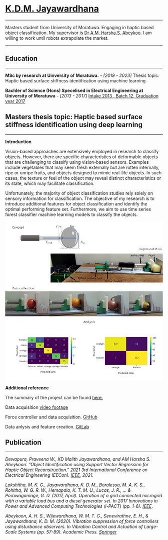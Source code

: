 # [K.D.M. Jayawardhana](https://malithjkd.github.io/)

---

Masters student from University of Moratuwa. Engaging in haptic based object classification. My supervisor is [Dr A.M. Harsha.S. Abeykoo](https://harsha-haptics.org/). I am willing to work until robots extrapolate the market. 


---

## Education

---

**MSc by research at Uinversity of Moratuwa.** - *[2019 - 2023]*
Thesis topic: Haptic based surface stiffness identification using machine learning


**Bachler of Science (Hons) Specelised in Electrical Engineering at University of Moratuwa** - *[2013 - 2017]*
[Intake 2013 , Batch 12, Graduation year 2017](https://uom.lk/elect/courses/undergraduate/grades)



## Masters thesis topic: Haptic based surface stiffness identification using deep learning 

---

**Introduction** 

Vision-based approaches are extensively employed in research to classify objects. However, there are specific characteristics of deformable objects that are challenging to classify using vision-based sensors. Examples include vegetables that may seem fresh externally but are rotten internally, ripe or unripe fruits, and objects designed to mimic real-life objects. In such cases, the texture or feel of the object may reveal distinct characteristics or its state, which may facilitate classification.

Unfortunately, the majority of object classification studies rely solely on sensory information for classification. The objective of my research is to introduce additional features for object classification and identify the optimal performing feature set. Furthermore, we aim to use time series forest classifier machine learning models to classify the objects.


![Deformable Object Classification](/images/deformation_based_classfication/collage.png)


**Additional reference**

The summary of the project can be found [here.](https://youtu.be/tn_LN6VYbTo) 

Data acquisition [video footage](https://photos.app.goo.gl/aR44i6vJQHS5Hqws6) 

Force controller and data acquisition. [GitHub](https://github.com/malithjkd/MSc-UoM/tree/master/Sensoray826)

Data anlysis and feature creation. [GitLab](https://gitlab.com/kdmj/msc_uom/-/tree/main/Data%20processing)


## Publication

---

*Dewapura, Praveena W., KD Malith Jayawardhana, and AM Harsha S. Abeykoon. "Object Identification using Support Vector Regression for Haptic Object Reconstruction." 2021 3rd International Conference on Electrical Engineering (EECon). [IEEE](https://ieeexplore.ieee.org/abstract/document/9580959), 2021.*

*Lakshitha, M. K. G., Jayawardhana, K. D. M., Boralessa, M. A. K. S., Rohitha, W. G. R. W., Hemapala, K. T. M. U., Lucas, J. R., ... & Porawagamage, G. D. (2017, April). Operation of a grid connected microgrid with a variable load bus and a diesel generator set. In 2017 Innovations in Power and Advanced Computing Technologies (i-PACT) (pp. 1-6). [IEEE](https://ieeexplore.ieee.org/document/8245216).*

*Abeykoon, A. H. S., Wijewardhana, W. M. T. G., Senevirathne, E. H., & Jayawardhana, K. D. M. (2020). Vibration suppression of force controllers using disturbance observers. In Vibration Control and Actuation of Large-Scale Systems (pp. 57-89). Academic Press. [Springer](https://doi.org/10.1016/B978-0-12-821194-6.00003-2)*

